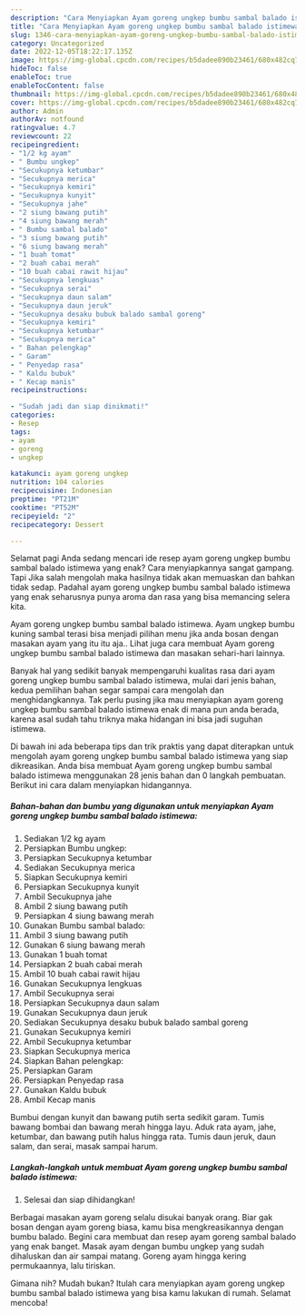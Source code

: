 ```yaml
---
description: "Cara Menyiapkan Ayam goreng ungkep bumbu sambal balado istimewa Anti Gagal"
title: "Cara Menyiapkan Ayam goreng ungkep bumbu sambal balado istimewa Anti Gagal"
slug: 1346-cara-menyiapkan-ayam-goreng-ungkep-bumbu-sambal-balado-istimewa-anti-gagal
category: Uncategorized
date: 2022-12-05T18:22:17.135Z
image: https://img-global.cpcdn.com/recipes/b5dadee890b23461/680x482cq70/ayam-goreng-ungkep-bumbu-sambal-balado-istimewa-foto-resep-utama.jpg
hideToc: false
enableToc: true
enableTocContent: false
thumbnail: https://img-global.cpcdn.com/recipes/b5dadee890b23461/680x482cq70/ayam-goreng-ungkep-bumbu-sambal-balado-istimewa-foto-resep-utama.jpg
cover: https://img-global.cpcdn.com/recipes/b5dadee890b23461/680x482cq70/ayam-goreng-ungkep-bumbu-sambal-balado-istimewa-foto-resep-utama.jpg
author: Admin
authorAv: notfound
ratingvalue: 4.7
reviewcount: 22
recipeingredient:
- "1/2 kg ayam"
- " Bumbu ungkep"
- "Secukupnya ketumbar"
- "Secukupnya merica"
- "Secukupnya kemiri"
- "Secukupnya kunyit"
- "Secukupnya jahe"
- "2 siung bawang putih"
- "4 siung bawang merah"
- " Bumbu sambal balado"
- "3 siung bawang putih"
- "6 siung bawang merah"
- "1 buah tomat"
- "2 buah cabai merah"
- "10 buah cabai rawit hijau"
- "Secukupnya lengkuas"
- "Secukupnya serai"
- "Secukupnya daun salam"
- "Secukupnya daun jeruk"
- "Secukupnya desaku bubuk balado sambal goreng"
- "Secukupnya kemiri"
- "Secukupnya ketumbar"
- "Secukupnya merica"
- " Bahan pelengkap"
- " Garam"
- " Penyedap rasa"
- " Kaldu bubuk"
- " Kecap manis"
recipeinstructions:

- "Sudah jadi dan siap dinikmati!"
categories:
- Resep
tags:
- ayam
- goreng
- ungkep

katakunci: ayam goreng ungkep 
nutrition: 104 calories
recipecuisine: Indonesian
preptime: "PT21M"
cooktime: "PT52M"
recipeyield: "2"
recipecategory: Dessert

---
```



Selamat pagi Anda sedang mencari ide resep ayam goreng ungkep bumbu sambal balado istimewa yang enak? Cara menyiapkannya sangat gampang. Tapi Jika salah mengolah maka hasilnya tidak akan memuaskan dan bahkan tidak sedap. Padahal ayam goreng ungkep bumbu sambal balado istimewa yang enak seharusnya punya aroma dan rasa yang bisa memancing selera kita.


Ayam goreng ungkep bumbu sambal balado istimewa. Ayam ungkep bumbu kuning sambal terasi bisa menjadi pilihan menu jika anda bosan dengan masakan ayam yang itu itu aja.. Lihat juga cara membuat Ayam goreng ungkep bumbu sambal balado istimewa dan masakan sehari-hari lainnya.

Banyak hal yang sedikit banyak mempengaruhi kualitas rasa dari ayam goreng ungkep bumbu sambal balado istimewa, mulai dari jenis bahan, kedua pemilihan bahan segar sampai cara mengolah dan menghidangkannya. Tak perlu pusing jika mau menyiapkan ayam goreng ungkep bumbu sambal balado istimewa enak di mana pun anda berada, karena asal sudah tahu triknya maka hidangan ini bisa jadi suguhan istimewa.


Di bawah ini ada beberapa tips dan trik praktis yang dapat diterapkan untuk mengolah ayam goreng ungkep bumbu sambal balado istimewa yang siap dikreasikan. Anda bisa membuat Ayam goreng ungkep bumbu sambal balado istimewa menggunakan 28 jenis bahan dan 0 langkah pembuatan. Berikut ini cara dalam menyiapkan hidangannya.

<!--inarticleads1-->

##### Bahan-bahan dan bumbu yang digunakan untuk menyiapkan Ayam goreng ungkep bumbu sambal balado istimewa:

1. Sediakan 1/2 kg ayam
1. Persiapkan  Bumbu ungkep:
1. Persiapkan Secukupnya ketumbar
1. Sediakan Secukupnya merica
1. Siapkan Secukupnya kemiri
1. Persiapkan Secukupnya kunyit
1. Ambil Secukupnya jahe
1. Ambil 2 siung bawang putih
1. Persiapkan 4 siung bawang merah
1. Gunakan  Bumbu sambal balado:
1. Ambil 3 siung bawang putih
1. Gunakan 6 siung bawang merah
1. Gunakan 1 buah tomat
1. Persiapkan 2 buah cabai merah
1. Ambil 10 buah cabai rawit hijau
1. Gunakan Secukupnya lengkuas
1. Ambil Secukupnya serai
1. Persiapkan Secukupnya daun salam
1. Gunakan Secukupnya daun jeruk
1. Sediakan Secukupnya desaku bubuk balado sambal goreng
1. Gunakan Secukupnya kemiri
1. Ambil Secukupnya ketumbar
1. Siapkan Secukupnya merica
1. Siapkan  Bahan pelengkap:
1. Persiapkan  Garam
1. Persiapkan  Penyedap rasa
1. Gunakan  Kaldu bubuk
1. Ambil  Kecap manis


Bumbui dengan kunyit dan bawang putih serta sedikit garam. Tumis bawang bombai dan bawang merah hingga layu. Aduk rata ayam, jahe, ketumbar, dan bawang putih halus hingga rata. Tumis daun jeruk, daun salam, dan serai, masak sampai harum. 

<!--inarticleads2-->

##### Langkah-langkah untuk membuat Ayam goreng ungkep bumbu sambal balado istimewa:


1. Selesai dan siap dihidangkan!

Berbagai masakan ayam goreng selalu disukai banyak orang. Biar gak bosan dengan ayam goreng biasa, kamu bisa mengkreasikannya dengan bumbu balado. Begini cara membuat dan resep ayam goreng sambal balado yang enak banget. Masak ayam dengan bumbu ungkep yang sudah dihaluskan dan air sampai matang. Goreng ayam hingga kering permukaannya, lalu tiriskan. 

Gimana nih? Mudah bukan? Itulah cara menyiapkan ayam goreng ungkep bumbu sambal balado istimewa yang bisa kamu lakukan di rumah. Selamat mencoba!
